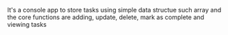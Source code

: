 It's a console app to store tasks using simple data structue such array and the core functions are adding, update, delete, mark as complete and viewing tasks 
